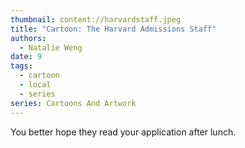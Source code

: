 ```yaml
---
thumbnail: content://harvardstaff.jpeg
title: "Cartoon: The Harvard Admissions Staff"
authors:
  - Natalie Weng
date: 9
tags:
  - cartoon
  - local
  - series
series: Cartoons And Artwork
---
```


You better hope they read your application after lunch.

